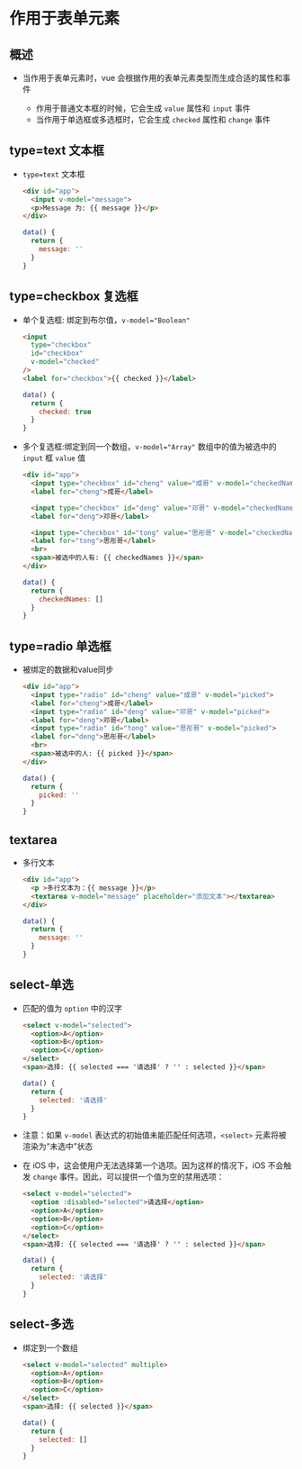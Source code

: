 # 作用于表单元素

## 概述

+ 当作用于表单元素时，vue 会根据作用的表单元素类型而生成合适的属性和事件

  + 作用于普通文本框的时候，它会生成 `value` 属性和 `input` 事件
  + 当作用于单选框或多选框时，它会生成 `checked` 属性和 `change` 事件

## type=text 文本框

+ `type=text` 文本框

  ```html
  <div id="app">
    <input v-model="message">
    <p>Message 为: {{ message }}</p>
  </div>
  ```

  ```js
  data() {
    return {
      message: ''
    }
  }
  ```

## type=checkbox 复选框

+ 单个复选框: 绑定到布尔值，`v-model="Boolean"`

  ```html
  <input
    type="checkbox"
    id="checkbox"
    v-model="checked"
  />
  <label for="checkbox">{{ checked }}</label>
  ```

  ```js
  data() {
    return {
      checked: true
    }
  }
  ```

+ 多个复选框:绑定到同一个数组，`v-model="Array"` 数组中的值为被选中的 `input` 框 `value` 值

  ```html
  <div id="app">
    <input type="checkbox" id="cheng" value="成哥" v-model="checkedNames">
    <label for="cheng">成哥</label>

    <input type="checkbox" id="deng" value="邓哥" v-model="checkedNames">
    <label for="deng">邓哥</label>

    <input type="checkbox" id="tong" value="思彤哥" v-model="checkedNames">
    <label for="tong">思彤哥</label>
    <br>
    <span>被选中的人有: {{ checkedNames }}</span>
  </div>
  ```

  ```js
  data() {
    return {
      checkedNames: []
    }
  }
  ```

## type=radio 单选框

+ 被绑定的数据和value同步

  ```html
  <div id="app">
    <input type="radio" id="cheng" value="成哥" v-model="picked">
    <label for="cheng">成哥</label>
    <input type="radio" id="deng" value="邓哥" v-model="picked">
    <label for="deng">邓哥</label>
    <input type="radio" id="tong" value="思彤哥" v-model="picked">
    <label for="deng">思彤哥</label>
    <br>
    <span>被选中的人: {{ picked }}</span>
  </div>
  ```

  ```js
  data() {
    return {
      picked: ''
    }
  }
  ```

## textarea

+ 多行文本

  ```html
  <div id="app">
    <p >多行文本为：{{ message }}</p>
    <textarea v-model="message" placeholder="添加文本"></textarea>
  </div>
  ```

  ```js
  data() {
    return {
      message: ''
    }
  }
  ```

## select-单选

+ 匹配的值为 `option` 中的汉字

  ```html
  <select v-model="selected">
    <option>A</option>
    <option>B</option>
    <option>C</option>
  </select>
  <span>选择: {{ selected === '请选择' ? '' : selected }}</span>
  ```

  ```js
  data() {
    return {
      selected: '请选择'
    }
  }
  ```

+ 注意：如果 `v-model` 表达式的初始值未能匹配任何选项，`<select>` 元素将被渲染为“未选中”状态

+ 在 iOS 中，这会使用户无法选择第一个选项。因为这样的情况下，iOS 不会触发 `change` 事件。因此，可以提供一个值为空的禁用选项：

  ```html
  <select v-model="selected">
    <option :disabled="selected">请选择</option>
    <option>A</option>
    <option>B</option>
    <option>C</option>
  </select>
  <span>选择: {{ selected === '请选择' ? '' : selected }}</span>
  ```

  ```js
  data() {
    return {
      selected: '请选择'
    }
  }
  ```

## select-多选

+ 绑定到一个数组

  ```html
  <select v-model="selected" multiple>
    <option>A</option>
    <option>B</option>
    <option>C</option>
  </select>
  <span>选择: {{ selected }}</span>
  ```

  ```js
  data() {
    return {
      selected: []
    }
  }
  ```
